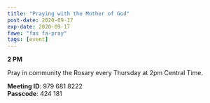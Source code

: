 ```yaml
---
title: "Praying with the Mother of God"
post-date: 2020-09-17
exp-date: 2020-09-17
fawe: "fas fa-pray"
tags: [event]
---
```

**2 PM**

Pray in community the Rosary every Thursday at 2pm Central Time.

<b>Meeting ID</b>: 979 681 8222
<br>
<b>Passcode</b>: 424 181